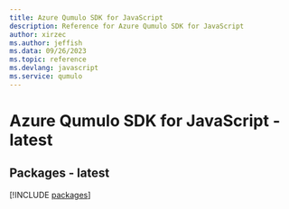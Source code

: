 ```yaml
---
title: Azure Qumulo SDK for JavaScript
description: Reference for Azure Qumulo SDK for JavaScript
author: xirzec
ms.author: jeffish
ms.data: 09/26/2023
ms.topic: reference
ms.devlang: javascript
ms.service: qumulo
---
```

# Azure Qumulo SDK for JavaScript - latest
## Packages - latest
[!INCLUDE [packages](qumulo-index.md)]
